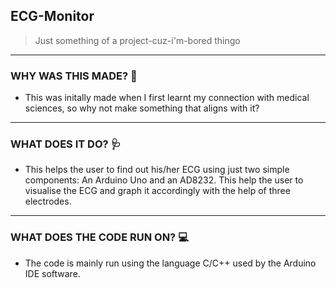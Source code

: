 ## ECG-Monitor
> Just something of a project-cuz-i'm-bored thingo
---

### WHY WAS THIS MADE? 🤔
- This was initally made when I first learnt my connection with medical sciences, so why not make something that aligns with it?

  
---

### WHAT DOES IT DO? 🩺
- This helps the user to find out his/her ECG using just two simple components: An Arduino Uno and an AD8232. This help the user to visualise the ECG and graph it accordingly with the help of three electrodes.

---

### WHAT DOES THE CODE RUN ON? 💻
- The code is mainly run using the language C/C++ used by the Arduino IDE software.
